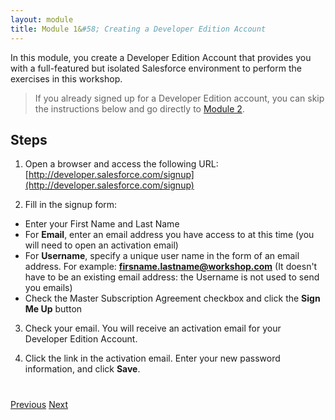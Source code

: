 ```yaml
---
layout: module
title: Module 1&#58; Creating a Developer Edition Account
---
```

In this module, you create a Developer Edition Account that provides you with a full-featured but isolated Salesforce environment to perform the exercises in this workshop.

> If you already signed up for a Developer Edition account, you can skip the instructions below and go directly to [Module 2](/Creating-the-Data-Model.html).


## Steps

1. Open a browser and access the following URL: [http://developer.salesforce.com/signup](http://developer.salesforce.com/signup)

2. Fill in the signup form:
  - Enter your First Name and Last Name
  - For **Email**, enter an email address you have access to at this time (you will need to open an activation email)
  - For **Username**, specify a unique user name in the form of an email address. For example: **firsname.lastname@workshop.com** (It doesn't have to be an existing email address: the Username is not used to send you emails)
  - Check the Master Subscription Agreement checkbox and click the **Sign Me Up** button

3. Check your email. You will receive an activation email for your Developer Edition Account.

4. Click the link in the activation email. Enter your new password information, and click **Save**.

<div class="row" style="margin-top:40px;">
<div class="col-sm-12">
<a href="index.html" class="btn btn-default"><i class="glyphicon glyphicon-chevron-left"></i> Previous</a>
<a href="Creating-an-Admin-App.html" class="btn btn-default pull-right">Next <i class="glyphicon glyphicon-chevron-right"></i></a>
</div>
</div>
